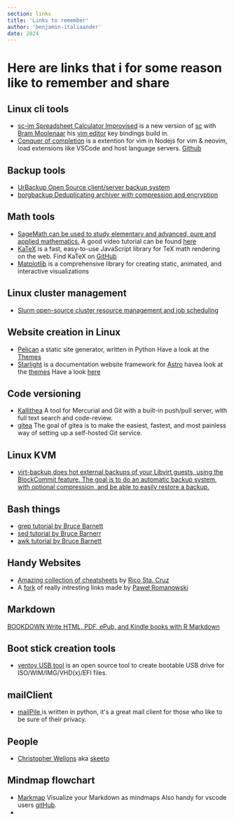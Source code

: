```yaml
---
section: links
title: 'Links to remember'
author: 'benjamin-italiaander'
date: 2024
---
```

# Here are links that i for some reason like to remember and share

## Linux cli tools
-  [sc-im Spreadsheet Calculator Improvised](https://github.com/Benjamin-Italiaander/My_Notes/blob/main/LINKS/sc-im.md) is a new version of [sc](https://github.com/n-t-roff/sc) with [Bram Moolenaar](https://nl.wikipedia.org/wiki/Bram_Moolenaar) his [vim editor](https://github.com/vim) key bindings build in.
-  [Conquer of completion](https://github.com/neoclide/coc.nvim/wiki) is a extention for vim in Nodejs for vim & neovim, load extensions like VSCode and host language servers.  [Github](https://github.com/neoclide/coc.nvim)


## Backup tools
- [UrBackup Open Source client/server backup system](https://www.urbackup.org/)
- [borgbackup Deduplicating archiver with compression and encryption](https://www.borgbackup.org/)


## Math tools
- [SageMath can be used to study elementary and advanced, pure and applied mathematics.](https://www.sagemath.org/)  A good video tutorial can be found [here](https://player.vimeo.com/video/13986940?h=0fa825c593)
- [KaTeX](https://katex.org/) is a fast, easy-to-use JavaScript library for TeX math rendering on the web. Find KaTeX on [GitHub](https://github.com/KaTeX/KaTeX)
- [Matplotlib](https://matplotlib.org/stable/) is a comprehensive library for creating static, animated, and interactive visualizations

## Linux cluster management
- [Slurm open-source cluster resource management and job scheduling](https://github.com/SchedMD/slurm)

## Website creation in Linux
- [Pelican](https://github.com/getpelican) a static site generator, written in Python Have a look at the [Themes](https://pelicanthemes.com/)
- [Starlight](https://github.com/withastro/starlight) is a documentation website framework for [Astro](https://github.com/withastro) havea look at the [themes](https://astro.build/themes/) Have a look [here](https://github.com/one-aalam/awesome-astro?tab=readme-ov-file)

## Code versioning
- [Kallithea](https://kallithea-scm.org/) A tool for Mercurial and Git with a built-in push/pull server, with full text search and code-review.
- [gitea](https://github.com/go-gitea/gitea) The goal of gitea is to make the easiest, fastest, and most painless way of setting up a self-hosted Git service.

## Linux KVM
- [virt-backup does hot external backups of your Libvirt guests, using the BlockCommit feature. The goal is to do an automatic backup system, with optional compression, and be able to easily restore a backup.](https://github.com/aruhier/virt-backup/tree/master)

## Bash things
- [grep tutorial by Bruce Barnett](https://www.grymoire.com/Unix/Grep.html)
- [sed tutorial by Bruce Barnerr](https://www.grymoire.com/Unix/Sed.html)
- [awk tutorial by Bruce Barnett](https://www.grymoire.com/Unix/Awk.html)

## Handy Websites
- [Amazing collection of cheatsheets](https://devhints.io/) by [Rico Sta. Cruz](https://ricostacruz.com/)
- A [fork](https://github.com/Benjamin-Italiaander/links) of really intresting links made by [Paweł Romanowski](https://pawroman.dev/)

## Markdown
[BOOKDOWN Write HTML, PDF, ePub, and Kindle books with R Markdown](https://bookdown.org/)


## Boot stick creation tools
- [ventoy USB tool](https://www.ventoy.net/en/index.html)  is an open source tool to create bootable USB drive for ISO/WIM/IMG/VHD(x)/EFI files. 
 
## mailClient
- [mailPile ](https://www.mailpile.is/) is written in python, it's a great mail client for those who like to be sure of their privacy.

## People
- [Christopher Wellons](https://github.com/skeeto?tab=repositories) aka [skeeto](https://nullprogram.com/)

## Mindmap flowchart
- [Markmap](https://markmap.js.org/) Visualize your Markdown as mindmaps Also handy for vscode users [gitHub](https://github.com/markmap).
- 
